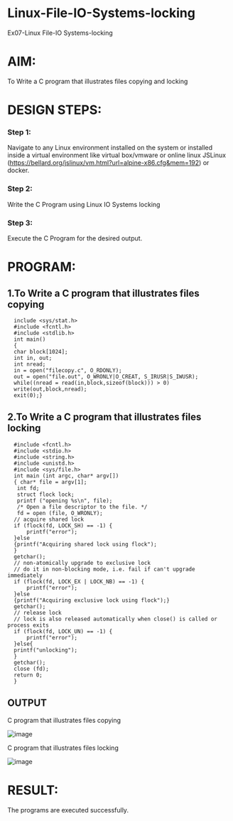 # Linux-File-IO-Systems-locking
Ex07-Linux File-IO Systems-locking
# AIM:
To Write a C program that illustrates files copying and locking

# DESIGN STEPS:

### Step 1:

Navigate to any Linux environment installed on the system or installed inside a virtual environment like virtual box/vmware or online linux JSLinux (https://bellard.org/jslinux/vm.html?url=alpine-x86.cfg&mem=192) or docker.

### Step 2:

Write the C Program using Linux IO Systems locking

### Step 3:

Execute the C Program for the desired output. 

# PROGRAM:

## 1.To Write a C program that illustrates files copying 

      include <sys/stat.h>
      #include <fcntl.h>
      #include <stdlib.h>
      int main()
      {
      char block[1024];
      int in, out;
      int nread;
      in = open("filecopy.c", O_RDONLY);
      out = open("file.out", O_WRONLY|O_CREAT, S_IRUSR|S_IWUSR);
      while((nread = read(in,block,sizeof(block))) > 0)
      write(out,block,nread);
      exit(0);}


## 2.To Write a C program that illustrates files locking

      #include <fcntl.h>
      #include <stdio.h>
      #include <string.h>
      #include <unistd.h>
      #include <sys/file.h>
      int main (int argc, char* argv[])
      { char* file = argv[1];
       int fd;
       struct flock lock;
       printf ("opening %s\n", file);
       /* Open a file descriptor to the file. */
       fd = open (file, O_WRONLY);
      // acquire shared lock
      if (flock(fd, LOCK_SH) == -1) {
          printf("error");
      }else
      {printf("Acquiring shared lock using flock");
      }
      getchar();
      // non-atomically upgrade to exclusive lock
      // do it in non-blocking mode, i.e. fail if can't upgrade immediately
      if (flock(fd, LOCK_EX | LOCK_NB) == -1) {
          printf("error");
      }else
      {printf("Acquiring exclusive lock using flock");}
      getchar();
      // release lock
      // lock is also released automatically when close() is called or process exits
      if (flock(fd, LOCK_UN) == -1) {
          printf("error");
      }else{
      printf("unlocking");
      }
      getchar();
      close (fd);
      return 0;
      }




## OUTPUT
C program that illustrates files copying

![image](https://github.com/user-attachments/assets/24cc3269-8bdd-4c40-b665-6081449a01b6)

C program that illustrates files locking

![image](https://github.com/user-attachments/assets/bf82104e-c5c4-49cf-bfd0-79f93709468e)



# RESULT:
The programs are executed successfully.
